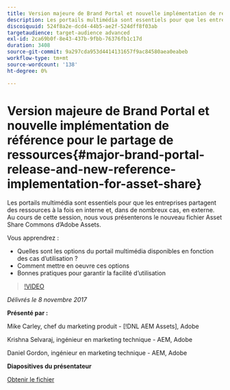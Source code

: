 ```yaml
---
title: Version majeure de Brand Portal et nouvelle implémentation de référence pour le partage de ressources
description: Les portails multimédia sont essentiels pour que les entreprises partagent des ressources à la fois en interne et, dans de nombreux cas, en externe. Au cours de cette session, nous vous présentons le nouveau Asset Share Commons d’Adobe Assets.
discoiquuid: 524f8a2e-dcd4-44b5-ae2f-524dff8f03ab
targetaudience: target-audience advanced
exl-id: 2ca69b0f-8e43-437b-9fbb-76376fb1c17d
duration: 3408
source-git-commit: 9a297cda953d4414131657f9ac84580aea0eabeb
workflow-type: tm+mt
source-wordcount: '138'
ht-degree: 0%

---
```


# Version majeure de Brand Portal et nouvelle implémentation de référence pour le partage de ressources{#major-brand-portal-release-and-new-reference-implementation-for-asset-share}

Les portails multimédia sont essentiels pour que les entreprises partagent des ressources à la fois en interne et, dans de nombreux cas, en externe. Au cours de cette session, nous vous présenterons le nouveau fichier Asset Share Commons d’Adobe Assets.

Vous apprendrez :

* Quelles sont les options du portail multimédia disponibles en fonction des cas d’utilisation ?
* Comment mettre en oeuvre ces options
* Bonnes pratiques pour garantir la facilité d’utilisation

>[!VIDEO](https://video.tv.adobe.com/v/20730/?quality=9)

*Délivrés le 8 novembre 2017*

**Présenté par :**

Mike Carley, chef du marketing produit - [!DNL AEM Assets], Adobe

Krishna Selvaraj, ingénieur en marketing technique - AEM, Adobe

Daniel Gordon, ingénieur en marketing technique - AEM, Adobe

**Diapositives du présentateur**

[Obtenir le fichier](assets/gems+bp-asset+share+nov+8+17+.pdf)
<!--
[Get back to the Overview](https://helpx.adobe.com/experience-manager/kt/eseminars/gems/aem-index.html)
-->
